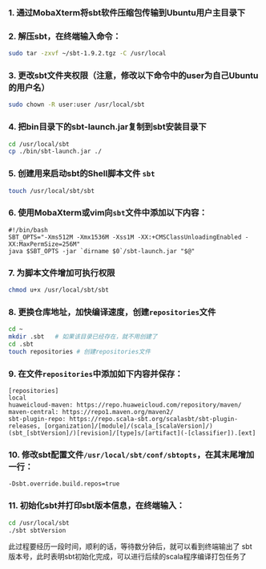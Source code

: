 ### 1. 通过MobaXterm将sbt软件压缩包传输到Ubuntu用户主目录下


### 2. 解压sbt，在终端输入命令：
```bash
sudo tar -zxvf ~/sbt-1.9.2.tgz -C /usr/local
```

### 3. 更改sbt文件夹权限（注意，修改以下命令中的user为自己Ubuntu的用户名）
```bash
sudo chown -R user:user /usr/local/sbt
```

### 4. 把bin目录下的sbt-launch.jar复制到sbt安装目录下
```bash
cd /usr/local/sbt
cp ./bin/sbt-launch.jar ./
```

### 5. 创建用来启动sbt的Shell脚本文件 `sbt`
```bash
touch /usr/local/sbt/sbt
```

### 6. 使用MobaXterm或vim向`sbt`文件中添加以下内容：
```
#!/bin/bash
SBT_OPTS="-Xms512M -Xmx1536M -Xss1M -XX:+CMSClassUnloadingEnabled -XX:MaxPermSize=256M"
java $SBT_OPTS -jar `dirname $0`/sbt-launch.jar "$@"
```

### 7. 为脚本文件增加可执行权限
```bash
chmod u+x /usr/local/sbt/sbt
```

### 8. 更换仓库地址，加快编译速度，创建`repositories`文件
```bash
cd ~
mkdir .sbt   # 如果该目录已经存在，就不用创建了
cd .sbt
touch repositories # 创建repositories文件
```

### 9. 在文件`repositories`中添加如下内容并保存：
```
[repositories]
local
huaweicloud-maven: https://repo.huaweicloud.com/repository/maven/
maven-central: https://repo1.maven.org/maven2/
sbt-plugin-repo: https://repo.scala-sbt.org/scalasbt/sbt-plugin-releases, [organization]/[module]/(scala_[scalaVersion]/)(sbt_[sbtVersion]/)[revision]/[type]s/[artifact](-[classifier]).[ext]
```

### 10. 修改sbt配置文件`/usr/local/sbt/conf/sbtopts`，在其末尾增加一行：
```
-Dsbt.override.build.repos=true
```

### 11. 初始化sbt并打印sbt版本信息，在终端输入：
```bash
cd /usr/local/sbt
./sbt sbtVersion
```

此过程要经历一段时间，顺利的话，等待数分钟后，就可以看到终端输出了 sbt 版本号，此时表明sbt初始化完成，可以进行后续的scala程序编译打包任务了